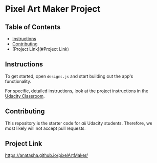 # Pixel Art Maker Project

## Table of Contents

* [Instructions](#instructions)
* [Contributing](#contributing)
* [Project Link](#Project Link)

## Instructions

To get started, open `designs.js` and start building out the app's functionality.

For specific, detailed instructions, look at the project instructions in the [Udacity Classroom](https://classroom.udacity.com/me).

## Contributing

This repository is the starter code for _all_ Udacity students. Therefore, we most likely will not accept pull requests.

## Project Link
https://anatasha.github.io/pixelArtMaker/
